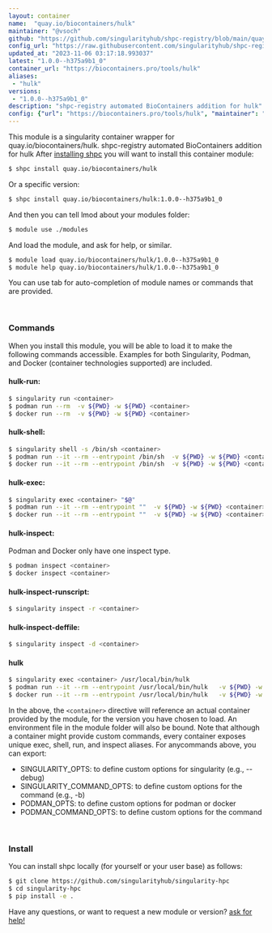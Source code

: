 ```yaml
---
layout: container
name:  "quay.io/biocontainers/hulk"
maintainer: "@vsoch"
github: "https://github.com/singularityhub/shpc-registry/blob/main/quay.io/biocontainers/hulk/container.yaml"
config_url: "https://raw.githubusercontent.com/singularityhub/shpc-registry/main/quay.io/biocontainers/hulk/container.yaml"
updated_at: "2023-11-06 03:17:18.993037"
latest: "1.0.0--h375a9b1_0"
container_url: "https://biocontainers.pro/tools/hulk"
aliases:
 - "hulk"
versions:
 - "1.0.0--h375a9b1_0"
description: "shpc-registry automated BioContainers addition for hulk"
config: {"url": "https://biocontainers.pro/tools/hulk", "maintainer": "@vsoch", "description": "shpc-registry automated BioContainers addition for hulk", "latest": {"1.0.0--h375a9b1_0": "sha256:fd1bdff3d3665950265028498e27ea8f2966dcfb1463031bac89623075cd0589"}, "tags": {"1.0.0--h375a9b1_0": "sha256:fd1bdff3d3665950265028498e27ea8f2966dcfb1463031bac89623075cd0589"}, "docker": "quay.io/biocontainers/hulk", "aliases": {"hulk": "/usr/local/bin/hulk"}}
---
```


This module is a singularity container wrapper for quay.io/biocontainers/hulk.
shpc-registry automated BioContainers addition for hulk
After [installing shpc](#install) you will want to install this container module:


```bash
$ shpc install quay.io/biocontainers/hulk
```

Or a specific version:

```bash
$ shpc install quay.io/biocontainers/hulk:1.0.0--h375a9b1_0
```

And then you can tell lmod about your modules folder:

```bash
$ module use ./modules
```

And load the module, and ask for help, or similar.

```bash
$ module load quay.io/biocontainers/hulk/1.0.0--h375a9b1_0
$ module help quay.io/biocontainers/hulk/1.0.0--h375a9b1_0
```

You can use tab for auto-completion of module names or commands that are provided.

<br>

### Commands

When you install this module, you will be able to load it to make the following commands accessible.
Examples for both Singularity, Podman, and Docker (container technologies supported) are included.

#### hulk-run:

```bash
$ singularity run <container>
$ podman run --rm  -v ${PWD} -w ${PWD} <container>
$ docker run --rm  -v ${PWD} -w ${PWD} <container>
```

#### hulk-shell:

```bash
$ singularity shell -s /bin/sh <container>
$ podman run --it --rm --entrypoint /bin/sh  -v ${PWD} -w ${PWD} <container>
$ docker run --it --rm --entrypoint /bin/sh  -v ${PWD} -w ${PWD} <container>
```

#### hulk-exec:

```bash
$ singularity exec <container> "$@"
$ podman run --it --rm --entrypoint ""  -v ${PWD} -w ${PWD} <container> "$@"
$ docker run --it --rm --entrypoint ""  -v ${PWD} -w ${PWD} <container> "$@"
```

#### hulk-inspect:

Podman and Docker only have one inspect type.

```bash
$ podman inspect <container>
$ docker inspect <container>
```

#### hulk-inspect-runscript:

```bash
$ singularity inspect -r <container>
```

#### hulk-inspect-deffile:

```bash
$ singularity inspect -d <container>
```


#### hulk

```bash
$ singularity exec <container> /usr/local/bin/hulk
$ podman run --it --rm --entrypoint /usr/local/bin/hulk   -v ${PWD} -w ${PWD} <container> -c " $@"
$ docker run --it --rm --entrypoint /usr/local/bin/hulk   -v ${PWD} -w ${PWD} <container> -c " $@"
```



In the above, the `<container>` directive will reference an actual container provided
by the module, for the version you have chosen to load. An environment file in the
module folder will also be bound. Note that although a container
might provide custom commands, every container exposes unique exec, shell, run, and
inspect aliases. For anycommands above, you can export:

 - SINGULARITY_OPTS: to define custom options for singularity (e.g., --debug)
 - SINGULARITY_COMMAND_OPTS: to define custom options for the command (e.g., -b)
 - PODMAN_OPTS: to define custom options for podman or docker
 - PODMAN_COMMAND_OPTS: to define custom options for the command

<br>

### Install

You can install shpc locally (for yourself or your user base) as follows:

```bash
$ git clone https://github.com/singularityhub/singularity-hpc
$ cd singularity-hpc
$ pip install -e .
```

Have any questions, or want to request a new module or version? [ask for help!](https://github.com/singularityhub/singularity-hpc/issues)